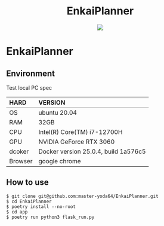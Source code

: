 <div align="center">

# EnkaiPlanner

<img src="docs/imgs/logo.png" />

</div>

# EnkaiPlanner

## Environment

Test local PC spec

| HARD | VERSION |
| :--- | :--- | 
| OS | ubuntu 20.04 |
| RAM | 32GB |
| CPU | Intel(R) Core(TM) i7-12700H|
| GPU  | NVIDIA GeForce RTX 3060 |
| dcoker | Docker version 25.0.4, build 1a576c5 |
| Browser | google chrome |

## How to use

```
$ git clone git@github.com:master-yoda64/EnkaiPlanner.git
$ cd EnkaiPlanner
$ poetry install --no-root
$ cd app
$ poetry run python3 flask_run.py
```